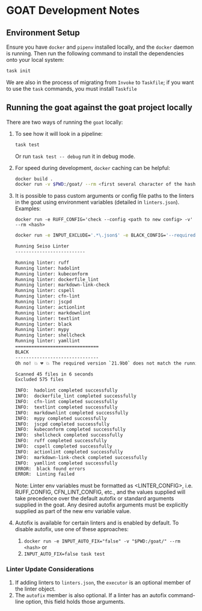 # GOAT Development Notes

## Environment Setup

Ensure you have `docker` and `pipenv` installed locally, and the `docker` daemon is running. Then run the following command to install the dependencies onto
your local system:

```bash
task init
```

We are also in the process of migrating from `Invoke` to `Taskfile`; if you want to use the `task` commands, you must install `Taskfile`

## Running the goat against the goat project locally

There are two ways of running the `goat` locally:

1. To see how it will look in a pipeline:

    ```bash
    task test
    ```

    Or run `task test -- debug` run it in debug mode.

2. For speed during development, `docker` caching can be helpful:

    ```bash
    docker build .
    docker run -v $PWD:/goat/ --rm <first several character of the hash output from the build step>
    ```

3. It is possible to pass custom arguments or config file paths to the linters in the goat using environment variables (detailed in `linters.json`).
   Examples:

   `docker run -e RUFF_CONFIG='check --config <path to new config> -v' --rm <hash>`

    ```bash
    docker run -e INPUT_EXCLUDE='.*\.json$' -e BLACK_CONFIG='--required-version 21.9b0' -v $PWD:/goat/ --rm <hash>

    Running Seiso Linter
    --------------------------

    Running linter: ruff
    Running linter: hadolint
    Running linter: kubeconform
    Running linter: dockerfile_lint
    Running linter: markdown-link-check
    Running linter: cspell
    Running linter: cfn-lint
    Running linter: jscpd
    Running linter: actionlint
    Running linter: markdownlint
    Running linter: textlint
    Running linter: black
    Running linter: mypy
    Running linter: shellcheck
    Running linter: yamllint
    ===============================
    BLACK
    -------------------------------
    Oh no! 💥 💔 💥 The required version `21.9b0` does not match the running version `23.3.0`!

    Scanned 45 files in 6 seconds
    Excluded 575 files

    INFO:  hadolint completed successfully
    INFO:  dockerfile_lint completed successfully
    INFO:  cfn-lint completed successfully
    INFO:  textlint completed successfully
    INFO:  markdownlint completed successfully
    INFO:  mypy completed successfully
    INFO:  jscpd completed successfully
    INFO:  kubeconform completed successfully
    INFO:  shellcheck completed successfully
    INFO:  ruff completed successfully
    INFO:  cspell completed successfully
    INFO:  actionlint completed successfully
    INFO:  markdown-link-check completed successfully
    INFO:  yamllint completed successfully
    ERROR:  black found errors
    ERROR:  Linting failed
    ```

    Note: Linter env variables must be formatted as <LINTER_CONFIG>, i.e. RUFF_CONFIG, CFN_LINT_CONFIG, etc.,
    and the values supplied will take precedence over the default autofix or standard arguments supplied in the goat.
    Any desired autofix arguments must be explicitly supplied as part of the new env variable value.

4. Autofix is available for certain linters and is enabled by default. To disable autofix, use one of these approaches:
   1. `docker run -e INPUT_AUTO_FIX="false" -v "$PWD:/goat/" --rm <hash>` or
   2. `INPUT_AUTO_FIX=false task test`

### Linter Update Considerations

1. If adding linters to `linters.json`, the `executor` is an optional member of the linter object.
2. The `autofix` member is also optional. If a linter has an autofix command-line option, this field holds those arguments.
